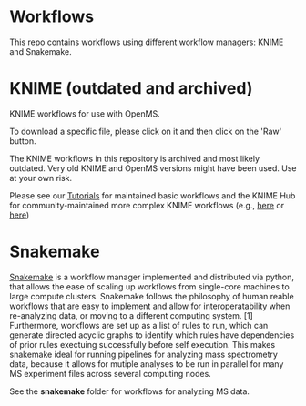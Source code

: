 # Workflows 

This repo contains workflows using different workflow managers: KNIME and Snakemake.

# KNIME (outdated and archived)

KNIME workflows for use with OpenMS.

To download a specific file, please click on it and then click on the 'Raw' button.

The KNIME workflows in this repository is archived and most likely outdated. Very old KNIME and OpenMS versions might have been used.
Use at your own risk.

Please see our [Tutorials](https://github.com/OpenMS/Tutorials) for maintained basic workflows
and the KNIME Hub for community-maintained more complex KNIME workflows (e.g., [here](https://hub.knime.com/openms-team) or [here](https://hub.knime.com/search?q=openms&type=all&sort=best))

# Snakemake

[Snakemake](https://snakemake.readthedocs.io/en/stable/) is a workflow manager implemented and distributed via python, that allows the ease of scaling up workflows from single-core machines to large compute clusters. Snakemake follows the philosophy of human reable workflows that are easy to implement and allow for interoperatability when re-analyzing data, or moving to a different computing system. [1] Furthermore, workflows are set up as a list of rules to run, which can generate directed acyclic graphs to identify which rules have dependencies of prior rules exectuing successfully before self execution. This makes snakemake ideal for running pipelines for analyzing mass spectrometry data, because it allows for mutiple analyses to be run in parallel for many MS experiment files across several computing nodes.

See the **snakemake** folder for workflows for analyzing MS data.